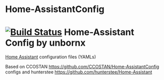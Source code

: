 # Home-AssistantConfig
# [![Build Status](https://travis-ci.org/unbornx/Home-AssistantConfig.svg?branch=master)](https://travis-ci.org/unbornx/Home-AssistantConfig) Home-Assistant Config by unbornx
[Home Assistant](https://home-assistant.io/) configuration files (YAMLs)

Based on CCOSTAN https://github.com/CCOSTAN/Home-AssistantConfig configs and hunterstee https://github.com/hunterstee/Home-Assistant
